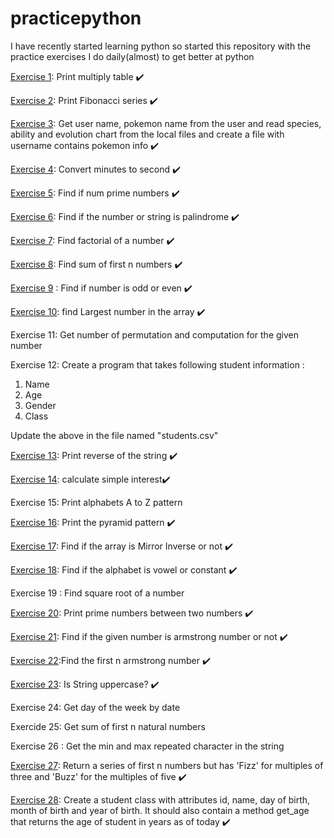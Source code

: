 # practicepython

I have recently started learning python so started this repository with the practice exercises I do daily(almost) to get better at python

[Exercise 1](./exercises/one.py): Print multiply table :heavy_check_mark:

[Exercise 2](./exercises/two.py): Print Fibonacci series :heavy_check_mark:

[Exercise 3](./exercises/three.py): Get user name, pokemon name from the user and read species, ability and evolution chart from the local files and create a file with username contains pokemon info :heavy_check_mark:

[Exercise 4](./exercises/four.py): Convert minutes to second :heavy_check_mark:

[Exercise 5](./exercises/five.py): Find if num prime numbers :heavy_check_mark:

[Exercise 6](./exercises/six.py): Find if the number or string is palindrome :heavy_check_mark:

[Exercise 7](./exercises/seven.py): Find factorial of a number :heavy_check_mark:

[Exercise 8](./exercises/eight.py): Find sum of first n numbers :heavy_check_mark:

[Exercise 9](./exercises/nine.py) : Find if number is odd or even :heavy_check_mark:

[Exercise 10](./exercises/ten.py): find Largest number in the array :heavy_check_mark:

Exercise 11: Get number of permutation and computation for the given number

Exercise 12: Create a program that takes following student information :

1. Name
2. Age
3. Gender
4. Class

Update the above in the file named "students.csv"

[Exercise 13](./exercises/thirteen.py): Print reverse of the string :heavy_check_mark:

[Exercise 14](./exercises/fourteen.py): calculate simple interest:heavy_check_mark:

Exercise 15: Print alphabets A to Z pattern

[Exercise 16](./exercises/sixteen.py): Print the pyramid pattern :heavy_check_mark:

[Exercise 17](./exercises/seventeen.py): Find if the array is Mirror Inverse or not :heavy_check_mark:

[Exercise 18](./exercises/eighteen.py): Find if the alphabet is vowel or constant :heavy_check_mark:

Exercise 19 : Find square root of a number 

[Exercise 20](./exercises/twenty.py): Print prime numbers between two numbers :heavy_check_mark:

[Exercise 21](./exercises/twenty_two.py): Find if the given number is armstrong number or not :heavy_check_mark:

[Exercise 22](./exercises/twenty_three.py):Find the first n armstrong number :heavy_check_mark:

[Exercise 23](./exercises/twenty_three.py): Is String uppercase? :heavy_check_mark:

Exercise 24: Get day of the week by date

Exercide 25: Get sum of first n natural numbers

Exercise 26 : Get the min and max repeated character in the string

[Exercise 27](./exercises/twentyseven.py): Return a series of first n numbers but has 'Fizz' for multiples of three and 'Buzz' for the multiples of five :heavy_check_mark:

[Exercise 28](./exercises/twenty_eigth.py): Create a student class with attributes id, name, day of birth, month of birth and year of birth. It should also contain a method get_age that returns the age of student in years as of today :heavy_check_mark: